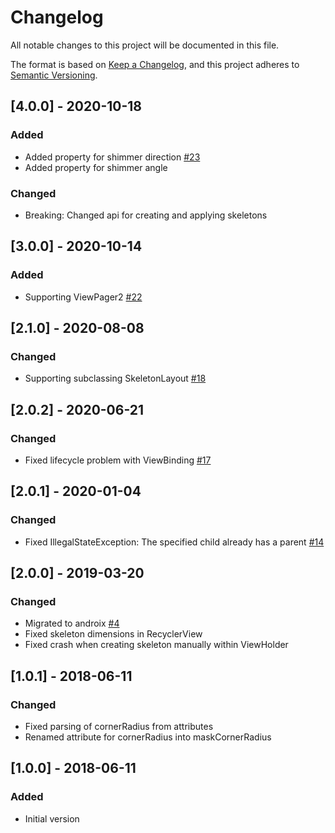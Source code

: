 # Changelog

All notable changes to this project will be documented in this file.

The format is based on [Keep a Changelog](https://keepachangelog.com/en/1.0.0/),
and this project adheres to [Semantic Versioning](https://semver.org/spec/v2.0.0.html).

## [4.0.0] - 2020-10-18

### Added

- Added property for shimmer direction [#23](https://github.com/Faltenreich/SkeletonLayout/pull/23)
- Added property for shimmer angle

### Changed

- Breaking: Changed api for creating and applying skeletons

## [3.0.0] - 2020-10-14

### Added

- Supporting ViewPager2 [#22](https://github.com/Faltenreich/SkeletonLayout/pull/22)

## [2.1.0] - 2020-08-08

### Changed

- Supporting subclassing SkeletonLayout [#18](https://github.com/Faltenreich/SkeletonLayout/pull/18)

## [2.0.2] - 2020-06-21

### Changed

- Fixed lifecycle problem with ViewBinding [#17](https://github.com/Faltenreich/SkeletonLayout/pull/17)

## [2.0.1] - 2020-01-04

### Changed

- Fixed IllegalStateException: The specified child already has a parent [#14](https://github.com/Faltenreich/SkeletonLayout/issues/14)

## [2.0.0] - 2019-03-20

### Changed

- Migrated to androix [#4](https://github.com/Faltenreich/SkeletonLayout/pull/4)
- Fixed skeleton dimensions in RecyclerView
- Fixed crash when creating skeleton manually within ViewHolder

## [1.0.1] - 2018-06-11

### Changed

- Fixed parsing of cornerRadius from attributes
- Renamed attribute for cornerRadius into maskCornerRadius

## [1.0.0] - 2018-06-11

### Added

- Initial version